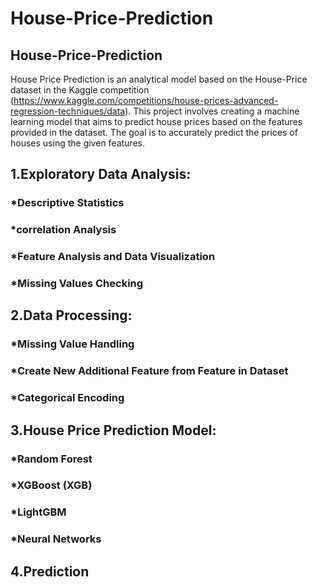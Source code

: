 # House-Price-Prediction
## House-Price-Prediction
House Price Prediction is an analytical model based on the House-Price dataset in the Kaggle competition (https://www.kaggle.com/competitions/house-prices-advanced-regression-techniques/data). This project involves creating a machine learning model that aims to predict house prices based on the features provided in the dataset. The goal is to accurately predict the prices of houses using the given features.

## 1.Exploratory Data Analysis:
### *Descriptive Statistics
### *correlation Analysis
### *Feature Analysis and Data Visualization
### *Missing Values Checking

## 2.Data Processing:
### *Missing Value Handling
### *Create New Additional Feature from Feature in Dataset
### *Categorical Encoding

## 3.House Price Prediction Model:
### *Random Forest
### *XGBoost (XGB)
### *LightGBM
### *Neural Networks

## 4.Prediction
